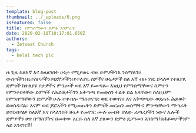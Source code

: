 ```yaml
---
template: blog-post
thumbnail: ../_uploads/0.png
isFeatured: false
title: የምንሰማውን ደምፅ እንምረጥ
date: 2020-02-18T10:17:01.650Z
authors:
  - Zetseat Church
tags:
  - kelal tech plc
---
```

<!--StartFragment-->

ዙ ጊዜ ስለእኛ እና ስላለንበት ሁኔታ የሚያወሩ ብዙ ድምፆችንእ ንሰማለን። ውስጣችን፣ቤተሰቦቻችን፣ጓደኞቻችን፣የተለያዪ ሰዎችና ሁኔታዎች ስለ እኛ ብዙ ነገር ይላሉ። የተለያዪ ድምፃች ከተለያዩ ቦታዎችና ምንጮች ወደ እኛ ይመጣሉ። እነዚህ የምንሰማቸውና ሰምተን የምንቀበላቸው ድምፃች የሕይወታችንን አቅጣጫ የመወሰን ትልቅ ይል አላቸው። ስለዚህም የምንሰማቸውን ድምፆች ሁሉ ተቀብሎ ማስተናገድ ወደ ተወዛገበ እና አቅጣጫው ወደጠፋ ሕይወት ይወስዱናል። እናም ወደ ጆሮአችን የሚመጡትን ድምፃች መርጠን መስማትና ምንጫቸውን ማጣራት ይኖርብናል። ስለእኛ እና ስላለንበት ሁኔታ የመናገር ሙሉ መብት ያለው ፈጣሪያችን ነውና ሌሎች ድምፆችን ፀጥ በማሰኘትና በመተው እርሱ ስለ እኛ ያለውን ድምፅ ደጋግመን እንስማ፤በሕይወታችንም ላይ እንናገር!!!

<!--EndFragment-->